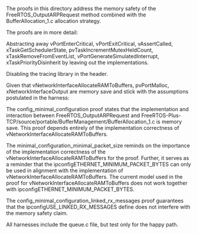 The proofs in this directory address the memory safety of the FreeRTOS_OutputARPRequest
method combined with the BufferAllocation_1.c allocation strategy.

The proofs are in more detail:

Abstracting away vPortEnterCritical, vPortExitCritical, vAssertCalled,
xTaskGetSchedulerState, pvTaskIncrementMutexHeldCount, xTaskRemoveFromEventList,
vPortGenerateSimulatedInterrupt, xTaskPriorityDisinherit by leaving out the implementations.

Disabling the tracing library in the header.

Given that vNetworkInterfaceAllocateRAMToBuffers, pvPortMalloc, xNetworkInterfaceOutput are
memory save and stick with the assumptions postulated in the harness:

The config_minimal_configuration proof states that the implementation
and interaction between FreeRTOS_OutputARPRequest and
FreeRTOS-Plus-TCP/source/portable/BufferManagement/BufferAllocation_1.c is memory save.
This proof depends entirely of the implementation
correctness of vNetworkInterfaceAllocateRAMToBuffers.

The minimal_configuration_minimal_packet_size reminds
on the importance of the implementation correctness of the vNetworkInterfaceAllocateRAMToBuffers for the proof.
Further, it serves as a reminder that the ipconfigETHERNET_MINIMUM_PACKET_BYTES
can only be used in alignment with the implementation of vNetworkInterfaceAllocateRAMToBuffers.
The current model used in the proof for vNetworkInterfaceAllocateRAMToBuffers
does not work together with ipconfigETHERNET_MINIMUM_PACKET_BYTES.

The config_minimal_configuration_linked_rx_messages proof guarantees
that the ipconfigUSE_LINKED_RX_MESSAGES define does not interfere with
the memory safety claim.

All harnesses include the queue.c file, but test only for the happy path.

